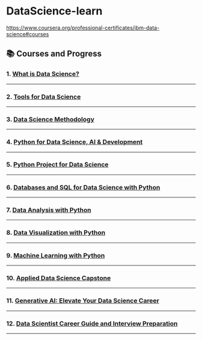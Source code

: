 # DataScience-learn

https://www.coursera.org/professional-certificates/ibm-data-science#courses



## 📚 Courses and Progress

### 1. **[What is Data Science?](course1/README.md)**  

---

### 2. **[Tools for Data Science](course2/README.md)**  

---

### 3. **[Data Science Methodology](course3/README.md)**  

---

### 4. **[Python for Data Science, AI & Development](course4/README.md)**  

---

### 5. **[Python Project for Data Science](course5/README.md)**  

---

### 6. **[Databases and SQL for Data Science with Python](course6/README.md)**  

---

### 7. **[Data Analysis with Python](course7/README.md)**  

---

### 8. **[Data Visualization with Python](course8/README.md)**  

---

### 9. **[Machine Learning with Python](course9/README.md)**  

---

### 10. **[Applied Data Science Capstone](course10/README.md)**  

---

### 11. **[Generative AI: Elevate Your Data Science Career](course11/README.md)**  

---

### 12. **[Data Scientist Career Guide and Interview Preparation](course12/README.md)**  

---
